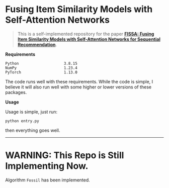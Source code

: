 # Fusing Item Similarity Models with Self-Attention Networks

> This is a self-implemented repository for the paper **[FISSA: Fusing Item Similarity Models with Self-Attention Networks for Sequential Recommendation](http://csse.szu.edu.cn/staff/panwk/publications/Conference-RecSys-20-FISSA.pdf)**.

**Requirements**

```
Python                    3.8.15
NumPy                     1.23.4
PyTorch                   1.13.0
```

The code runs well with these requirements. While the code is simple, I believe it will also run well with some higher or lower versions of these packages.

**Usage**

Usage is simple, just run:

```
python entry.py
```

then everything goes well.

---

# **WARNING: This Repo is Still Implementing Now.**

Algorithm `Fossil` has been implemented.